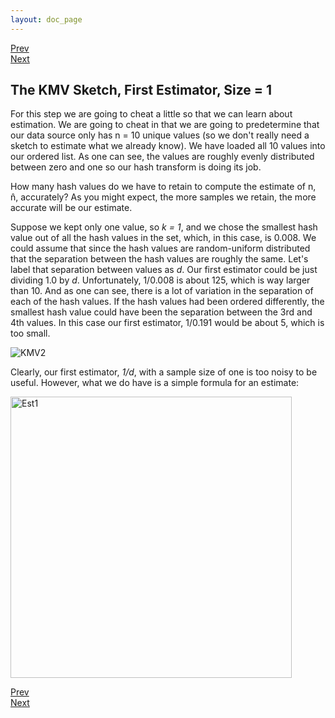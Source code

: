 ```yaml
---
layout: doc_page
---
```

<!--
    Licensed to the Apache Software Foundation (ASF) under one
    or more contributor license agreements.  See the NOTICE file
    distributed with this work for additional information
    regarding copyright ownership.  The ASF licenses this file
    to you under the Apache License, Version 2.0 (the
    "License"); you may not use this file except in compliance
    with the License.  You may obtain a copy of the License at

      http://www.apache.org/licenses/LICENSE-2.0

    Unless required by applicable law or agreed to in writing,
    software distributed under the License is distributed on an
    "AS IS" BASIS, WITHOUT WARRANTIES OR CONDITIONS OF ANY
    KIND, either express or implied.  See the License for the
    specific language governing permissions and limitations
    under the License.
-->
[Prev]({{site.docs_dir}}/Theta/KMVempty.html)<br>
[Next]({{site.docs_dir}}/Theta/KMVbetterEst.html)

## The KMV Sketch, First Estimator, Size = 1
For this step we are going to cheat a little so that we can learn about estimation. We are going to cheat in that we are going to predetermine that our data source only has <span class="doc-math">n</span> = 10 unique values (so we don't really need a sketch to estimate what we already know).  We have loaded all 10 values into our ordered list.  As one can see, the values are roughly evenly distributed between zero and one so our hash transform is doing its job.

How many hash values do we have to retain to compute the estimate of <span class="doc-math">n</span>, 
<span class="doc-math">n&#770;</span>, accurately? As you might expect, the more samples we retain, the more accurate will be our estimate.

Suppose we kept only one value, so <i>k = 1</i>, and we chose the smallest hash value out of all the hash values in the set, which, in this case, is 0.008.  We could assume that since the hash values are random-uniform distributed that the separation between the hash values are roughly the same.  Let's label that separation between values as <i>d</i>.  Our first estimator could be just dividing 1.0 by <i>d</i>. Unfortunately, 1/0.008 is about 125, which is way larger than 10.  And as one can see, there is a lot of variation in the separation of each of the hash values.  If the hash values had been ordered differently, the smallest hash value could have been the separation between the 3rd and 4th values. In this case our first estimator, 1/0.191 would be about 5, which is too small.  

<img class="doc-img-full" src="{{site.docs_img_dir}}/theta/KMV2.png" alt="KMV2" />

Clearly, our first estimator, <i>1/d</i>, with a sample size of one is too noisy to be useful. However, what we do have is a simple formula for an estimate:

<img src="{{site.docs_img_dir}}/theta/Est1Formula.png" alt="Est1" width="450" />



[Prev]({{site.docs_dir}}/Theta/KMVempty.html)<br>
[Next]({{site.docs_dir}}/Theta/KMVbetterEst.html)

